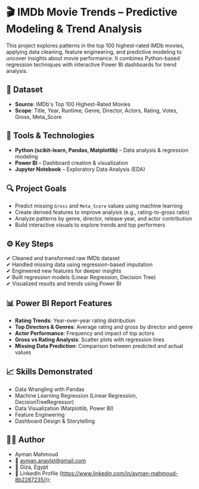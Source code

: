 # 🎬 IMDb Movie Trends – Predictive Modeling & Trend Analysis

This project explores patterns in the top 100 highest-rated IMDb movies, applying data cleaning, feature engineering, and predictive modeling to uncover insights about movie performance. It combines Python-based regression techniques with interactive Power BI dashboards for trend analysis.


## 📁 Dataset

- **Source**: IMDb's Top 100 Highest-Rated Movies  
- **Scope**: Title, Year, Runtime, Genre, Director, Actors, Rating, Votes, Gross, Meta_Score


## 🧰 Tools & Technologies

- **Python (scikit-learn, Pandas, Matplotlib)** – Data analysis & regression modeling  
- **Power BI** – Dashboard creation & visualization  
- **Jupyter Notebook** – Exploratory Data Analysis (EDA)


## 🔍 Project Goals

- Predict missing `Gross` and `Meta_Score` values using machine learning  
- Create derived features to improve analysis (e.g., rating-to-gross ratio)  
- Analyze patterns by genre, director, release year, and actor contribution  
- Build interactive visuals to explore trends and top performers


## ⚙️ Key Steps

✔ Cleaned and transformed raw IMDb dataset  
✔ Handled missing data using regression-based imputation  
✔ Engineered new features for deeper insights  
✔ Built regression models (Linear Regression, Decision Tree)  
✔ Visualized results and trends using Power BI


## 📊 Power BI Report Features

- **Rating Trends**: Year-over-year rating distribution  
- **Top Directors & Genres**: Average rating and gross by director and genre  
- **Actor Performance**: Frequency and impact of top actors  
- **Gross vs Rating Analysis**: Scatter plots with regression lines  
- **Missing Data Prediction**: Comparison between predicted and actual values


## 📈 Skills Demonstrated

- Data Wrangling with Pandas  
- Machine Learning Regression (Linear Regression, DecisionTreeRegressor)  
- Data Visualization (Matplotlib, Power BI)  
- Feature Engineering  
- Dashboard Design & Storytelling

## 🧑‍💻 Author
- Ayman Mahmoud
- 📧 ayman.anaylst@gmail.com
- 📍 Giza, Egypt
- 🔗 LinkedIn Profile (https://www.linkedin.com/in/ayman-mahmoud-8b2287235/));
